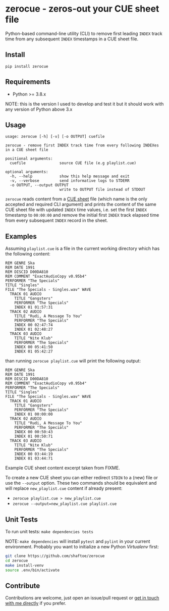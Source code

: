 # zerocue - zeros-out your CUE sheet file

Python-based command-line utility (CLI) to remove first leading `INDEX` track time from any subsequent `INDEX` timestamps in a CUE sheet file.

## Install

`pip install zerocue`

## Requirements

- Python >= 3.8.x

NOTE: this is the version I used to develop and test it but it should work with any version of Python above 3.x

## Usage

```text
usage: zerocue [-h] [-v] [-o OUTPUT] cuefile

zerocue - remove first INDEX track time from every following INDEXes in a CUE sheet file

positional arguments:
  cuefile               source CUE file (e.g playlist.cue)

optional arguments:
  -h, --help            show this help message and exit
  -v, --verbose         send informative logs to STDERR
  -o OUTPUT, --output OUTPUT
                        write to OUTPUT file instead of STDOUT
```

`zerocue` reads content from a [CUE sheet](https://en.wikipedia.org/wiki/Cue_sheet_(computing)) file (which name is the only accepted and required CLI argument) and prints the content of the same CUE sheet file with updated `INDEX` time values, i.e. set the first `INDEX` timestamp to `00:00:00` and remove the initial first `INDEX` track elapsed time from every subsequent `INDEX` record in the sheet.

## Examples

Assuming `playlist.cue` is a file in the current working directory which has the following content:

```cue
REM GENRE Ska
REM DATE 1991
REM DISCID D00DA810
REM COMMENT "ExactAudioCopy v0.95b4"
PERFORMER "The Specials"
TITLE "Singles"
FILE "The Specials - Singles.wav" WAVE
  TRACK 01 AUDIO
    TITLE "Gangsters"
    PERFORMER "The Specials"
    INDEX 01 01:57:31
  TRACK 02 AUDIO
    TITLE "Rudi, A Message To You"
    PERFORMER "The Specials"
    INDEX 00 02:47:74
    INDEX 01 02:48:27
  TRACK 03 AUDIO
    TITLE "Nite Klub"
    PERFORMER "The Specials"
    INDEX 00 05:41:50
    INDEX 01 05:42:27
```

than running `zerocue playlist.cue` will print the following output:

```cue
REM GENRE Ska
REM DATE 1991
REM DISCID D00DA810
REM COMMENT "ExactAudioCopy v0.95b4"
PERFORMER "The Specials"
TITLE "Singles"
FILE "The Specials - Singles.wav" WAVE
  TRACK 01 AUDIO
    TITLE "Gangsters"
    PERFORMER "The Specials"
    INDEX 01 00:00:00
  TRACK 02 AUDIO
    TITLE "Rudi, A Message To You"
    PERFORMER "The Specials"
    INDEX 00 00:50:43
    INDEX 01 00:50:71
  TRACK 03 AUDIO
    TITLE "Nite Klub"
    PERFORMER "The Specials"
    INDEX 00 03:44:19
    INDEX 01 03:44:71
```

Example CUE sheet content excerpt taken from FIXME.

To create a new CUE sheet you can either redirect `STDIN` to a (new) file or use the `--output` option. These two commands should be equivalent and will replace `new_playlist.cue` content if already present:

- `zerocue playlist.cue > new_playlist.cue`
- `zerocue --output=new_playlist.cue playlist.cue`

## Unit Tests

To run unit tests: `make dependencies tests`

NOTE: `make dependencies` will install `pytest` and `pylint` in your current environment. Probably you want to initialize a new Python _Virtualenv_ first:

```bash
git clone https://github.com/shaftoe/zerocue
cd zerocue
make install-venv
source .env/bin/activate
```

## Contribute

Contributions are welcome, just open an issue/pull request or [get in touch with me directly](https://a.l3x/in/contact) if you prefer.
